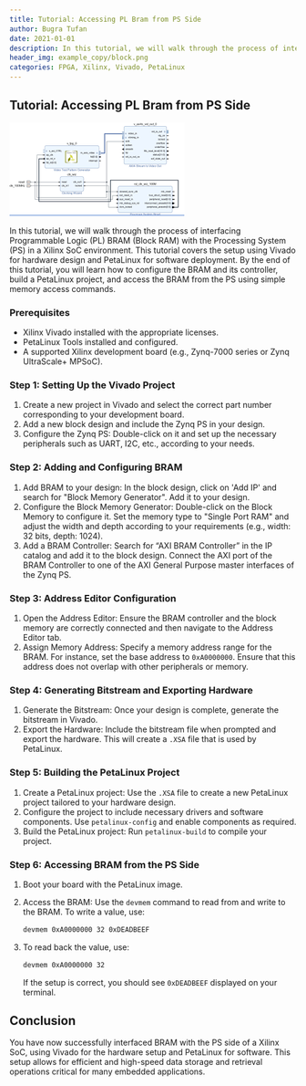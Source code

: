 ```yaml
---
title: Tutorial: Accessing PL Bram from PS Side
author: Bugra Tufan
date: 2021-01-01
description: In this tutorial, we will walk through the process of interfacing Programmable Logic (PL) BRAM (Block RAM) with the Processing System (PS) in a Xilinx SoC environment. This tutorial covers the setup using Vivado for hardware design and PetaLinux for software deployment. By the end of this tutorial, you will learn how to configure the BRAM and its controller, build a PetaLinux project, and access the BRAM from the PS using simple memory access commands.
header_img: example_copy/block.png
categories: FPGA, Xilinx, Vivado, PetaLinux
---
```


## Tutorial: Accessing PL Bram from PS Side
![Block Diagram](/static/markdowns/example/images/block.png)

In this tutorial, we will walk through the process of interfacing Programmable Logic (PL) BRAM (Block RAM) with the Processing System (PS) in a Xilinx SoC environment. This tutorial covers the setup using Vivado for hardware design and PetaLinux for software deployment. By the end of this tutorial, you will learn how to configure the BRAM and its controller, build a PetaLinux project, and access the BRAM from the PS using simple memory access commands.

### Prerequisites

- Xilinx Vivado installed with the appropriate licenses.
- PetaLinux Tools installed and configured.
- A supported Xilinx development board (e.g., Zynq-7000 series or Zynq UltraScale+ MPSoC).

### Step 1: Setting Up the Vivado Project

1. Create a new project in Vivado and select the correct part number corresponding to your development board.
2. Add a new block design and include the Zynq PS in your design.
3. Configure the Zynq PS: Double-click on it and set up the necessary peripherals such as UART, I2C, etc., according to your needs.

### Step 2: Adding and Configuring BRAM

1. Add BRAM to your design: In the block design, click on 'Add IP' and search for "Block Memory Generator". Add it to your design.
2. Configure the Block Memory Generator: Double-click on the Block Memory to configure it. Set the memory type to "Single Port RAM" and adjust the width and depth according to your requirements (e.g., width: 32 bits, depth: 1024).
3. Add a BRAM Controller: Search for “AXI BRAM Controller” in the IP catalog and add it to the block design. Connect the AXI port of the BRAM Controller to one of the AXI General Purpose master interfaces of the Zynq PS.

### Step 3: Address Editor Configuration

1. Open the Address Editor: Ensure the BRAM controller and the block memory are correctly connected and then navigate to the Address Editor tab.
2. Assign Memory Address: Specify a memory address range for the BRAM. For instance, set the base address to `0xA0000000`. Ensure that this address does not overlap with other peripherals or memory.

### Step 4: Generating Bitstream and Exporting Hardware

1. Generate the Bitstream: Once your design is complete, generate the bitstream in Vivado.
2. Export the Hardware: Include the bitstream file when prompted and export the hardware. This will create a `.XSA` file that is used by PetaLinux.

### Step 5: Building the PetaLinux Project

1. Create a PetaLinux project: Use the `.XSA` file to create a new PetaLinux project tailored to your hardware design.
2. Configure the project to include necessary drivers and software components. Use `petalinux-config` and enable components as required.
3. Build the PetaLinux project: Run `petalinux-build` to compile your project.

### Step 6: Accessing BRAM from the PS Side

1. Boot your board with the PetaLinux image.
2. Access the BRAM: Use the `devmem` command to read from and write to the BRAM. To write a value, use:

    ```sh
    devmem 0xA0000000 32 0xDEADBEEF
    ```

3. To read back the value, use:

    ```sh
    devmem 0xA0000000 32
    ```

    If the setup is correct, you should see `0xDEADBEEF` displayed on your terminal.

## Conclusion

You have now successfully interfaced BRAM with the PS side of a Xilinx SoC, using Vivado for the hardware setup and PetaLinux for software. This setup allows for efficient and high-speed data storage and retrieval operations critical for many embedded applications.
